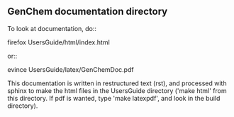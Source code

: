 GenChem documentation directory
------------------------------

To look at documentation, do::

   firefox  UsersGuide/html/index.html

or::

   evince UsersGuide/latex/GenChemDoc.pdf


This documentation is written in restructured text (rst), and processed
with sphinx to make the html files in the UsersGuide directory ('make html'
from this directory. If pdf is wanted, type 'make latexpdf', and look
in the build directory).
